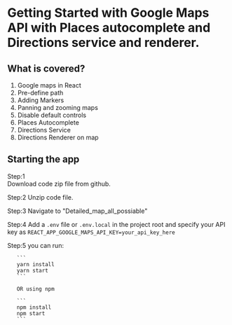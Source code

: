 # Getting Started with Google Maps API with Places autocomplete and Directions service and renderer.

## What is covered?

1. Google maps in React
2. Pre-define path
3. Adding Markers
4. Panning and zooming maps
5. Disable default controls
6. Places Autocomplete
7. Directions Service
8. Directions Renderer on map


## Starting the app

Step:1  
      Download code zip file from github.

Step:2 
      Unzip code file.

Step:3
      Navigate to "Detailed_map_all_possiable" 

Step:4 
      Add a `.env` file or `.env.local` in the project root and specify your API key as `REACT_APP_GOOGLE_MAPS_API_KEY=your_api_key_here`

Step:5
       you can run:

       ```
       yarn install
       yarn start
       ```

       OR using npm

       ```
       npm install
       npm start
       ```

